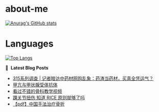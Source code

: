 # about-me
[![Anurag's GitHub stats](https://github-readme-stats.vercel.app/api?username=whitewatercn)](https://github.com/anuraghazra/github-readme-stats)

# Languages
[![Top Langs](https://github-readme-stats.vercel.app/api/top-langs/?username=whitewatercn)](https://github.com/anuraghazra/github-readme-stats)

📕 &nbsp;**Latest Blog Posts**
<!-- BLOG-POST-LIST:START -->
- [315系列调查 | 记者暗访中药材网购乱象：药渣当药材，买真全凭运气？](https://forum.beginner.center/t/topic/919/1)
- [甲亢与甲状腺受体抗体](https://forum.beginner.center/t/topic/916/1)
- [看过不错的骨科教学视频](https://forum.beginner.center/t/topic/432/14)
- [踝关节扭伤 知道 RICE 原则就够了吗](https://forum.beginner.center/t/topic/915/1)
- [【pdf】中国手法治疗骨折](https://forum.beginner.center/t/topic/914/1)
<!-- BLOG-POST-LIST:END -->
